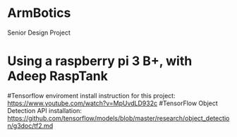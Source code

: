 # ArmBotics
Senior Design Project
# Using a raspberry pi 3 B+, with Adeep RaspTank
#Tensorflow enviroment install instruction for this project: https://www.youtube.com/watch?v=MpUvdLD932c
#TensorFlow Object Detection API installation:
https://github.com/tensorflow/models/blob/master/research/object_detection/g3doc/tf2.md
